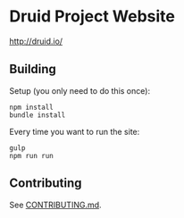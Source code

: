 Druid Project Website
=====================

http://druid.io/

## Building

Setup (you only need to do this once):

```
npm install
bundle install
```

Every time you want to run the site:

```
gulp
npm run run
```

## Contributing

See [CONTRIBUTING.md](https://github.com/druid-io/druid-io.github.io/blob/src/CONTRIBUTING.md).
